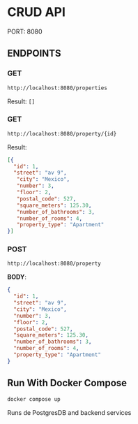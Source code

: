 # CRUD API

PORT: 8080

## ENDPOINTS

### GET

```bash
http://localhost:8080/properties
```

Result:
``[]``

### GET

```bash
http://localhost:8080/property/{id}
```

Result:

```json
[{
  "id": 1,
  "street": "av 9",
   "city": "Mexico",
   "number": 3,
   "floor": 2,
   "postal_code": 527,
   "square_meters": 125.30,
   "number_of_bathrooms": 3,
   "number_of_rooms": 4,
   "property_type": "Apartment"
}]
```

### POST

```bash
http://localhost:8080/property
```

**BODY**:

```json
{
  "id": 1,
  "street": "av 9",
  "city": "Mexico",
  "number": 3,
  "floor": 2,
  "postal_code": 527,
  "square_meters": 125.30,
  "number_of_bathrooms": 3,
  "number_of_rooms": 4,
  "property_type": "Apartment"
}
```

## Run With Docker Compose

```bash
docker compose up
```

Runs de PostgresDB and backend services
